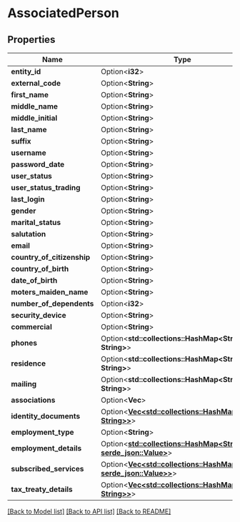 # AssociatedPerson

## Properties

Name | Type | Description | Notes
------------ | ------------- | ------------- | -------------
**entity_id** | Option<**i32**> |  | [optional]
**external_code** | Option<**String**> |  | [optional]
**first_name** | Option<**String**> |  | [optional]
**middle_name** | Option<**String**> |  | [optional]
**middle_initial** | Option<**String**> |  | [optional]
**last_name** | Option<**String**> |  | [optional]
**suffix** | Option<**String**> |  | [optional]
**username** | Option<**String**> |  | [optional]
**password_date** | Option<**String**> |  | [optional]
**user_status** | Option<**String**> |  | [optional]
**user_status_trading** | Option<**String**> |  | [optional]
**last_login** | Option<**String**> |  | [optional]
**gender** | Option<**String**> |  | [optional]
**marital_status** | Option<**String**> |  | [optional]
**salutation** | Option<**String**> |  | [optional]
**email** | Option<**String**> |  | [optional]
**country_of_citizenship** | Option<**String**> |  | [optional]
**country_of_birth** | Option<**String**> |  | [optional]
**date_of_birth** | Option<**String**> |  | [optional]
**moters_maiden_name** | Option<**String**> |  | [optional]
**number_of_dependents** | Option<**i32**> |  | [optional]
**security_device** | Option<**String**> |  | [optional]
**commercial** | Option<**String**> |  | [optional]
**phones** | Option<**std::collections::HashMap<String, String>**> |  | [optional]
**residence** | Option<**std::collections::HashMap<String, String>**> |  | [optional]
**mailing** | Option<**std::collections::HashMap<String, String>**> |  | [optional]
**associations** | Option<**Vec<String>**> |  | [optional]
**identity_documents** | Option<[**Vec<std::collections::HashMap<String, String>>**](std::collections::HashMap.md)> |  | [optional]
**employment_type** | Option<**String**> |  | [optional]
**employment_details** | Option<[**std::collections::HashMap<String, serde_json::Value>**](serde_json::Value.md)> |  | [optional]
**subscribed_services** | Option<[**Vec<std::collections::HashMap<String, serde_json::Value>>**](std::collections::HashMap.md)> |  | [optional]
**tax_treaty_details** | Option<[**Vec<std::collections::HashMap<String, String>>**](std::collections::HashMap.md)> |  | [optional]

[[Back to Model list]](../README.md#documentation-for-models) [[Back to API list]](../README.md#documentation-for-api-endpoints) [[Back to README]](../README.md)
